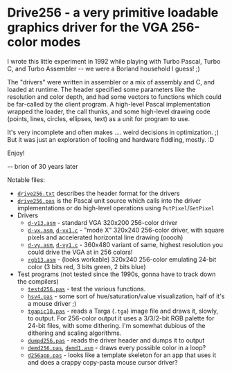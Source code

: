 # Drive256 - a very primitive loadable graphics driver for the VGA 256-color modes

I wrote this little experiment in 1992 while playing with Turbo Pascal, Turbo C, and Turbo Assembler -- we were a Borland household I guess! ;)

The "drivers" were written in assembler or a mix of assembly and C, and loaded at runtime. The header specified some parameters like the resolution and color depth, and had some vectors to functions which could be far-called by the client program. A high-level Pascal implementation wrapped the loader, the call thunks, and some high-level drawing code (points, lines, circles, ellipses, text) as a unit for program to use.

It's very incomplete and often makes .... weird decisions in optimization. ;) But it was just an exploration of tooling and hardware fiddling, mostly. :D

Enjoy!

-- brion of 30 years later

Notable files:

* [`drive256.txt`](https://github.com/brion/drive256/blob/main/drive256.txt) describes the header format for the drivers
* [`drive256.pas`](https://github.com/brion/drive256/blob/main/drive256.pas) is the Pascal unit source which calls into the driver implementations or do high-level operations using `PutPixel`/`GetPixel`
* Drivers
  * [`d-v13.asm`](https://github.com/brion/drive256/blob/main/d-v13.asm) - standard VGA 320x200 256-color driver
  * [`d-vx.asm`](https://github.com/brion/drive256/blob/main/d-vx.asm), [`d-vx1.c`](https://github.com/brion/drive256/blob/main/d-vx1.c) - "mode X" 320x240 256-color driver, with square pixels and accelerated horizontal line drawing (ooooh)
  * [`d-vy.asm`](https://github.com/brion/drive256/blob/main/d-vy.asm), [`d-vy1.c`](https://github.com/brion/drive256/blob/main/d-vy1.c) - 360x480 variant of same, highest resolution you could drive the VGA at in 256 colors!
  * [`rgb13.asm`](https://github.com/brion/drive256/blob/main/rgb13.asm) - (looks workable) 320x240 256-color emulating 24-bit color (3 bits red, 3 bits green, 2 bits blue)
* Test programs (not tested since the 1990s, gonna have to track down the compilers)
  * [`testd256.pas`](https://github.com/brion/drive256/blob/main/testd256.pas) - test the various functions.
  * [`hsv4.pas`](https://github.com/brion/drive256/blob/main/hsv4.pas) - some sort of hue/saturation/value visualization, half of it's a mouse driver ;)
  * [`tgapic10.pas`](https://github.com/brion/drive256/blob/main/tgapic10.pas) - reads a Targa (`.tga`) image file and draws it, slowly, to output. For 256-color output it uses a 3/3/2-bit RGB palette for 24-bit files, with some dithering. I'm somewhat dubious of the dithering and scaling algorithms.
  * [`dumpd256.pas`](https://github.com/brion/drive256/blob/main/dumpd256.pas) - reads the driver header and dumps it to output
  * [`demd256.pas`](https://github.com/brion/drive256/blob/main/demd256.pas), [`demd1.asm`](https://github.com/brion/drive256/blob/main/demd1.asm) - draws every possible color in a loop?
  * [`d256app.pas`](https://github.com/brion/drive256/blob/main/d256app.pas) - looks like a template skeleton for an app that uses it and does a crappy copy-pasta mouse cursor driver?
